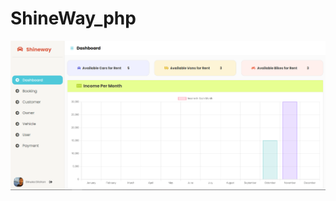 # ShineWay_php

![alt text](https://github.com/Dinuka-Dilshan/ShineWay_php/blob/[main]/1.png?raw=true)

